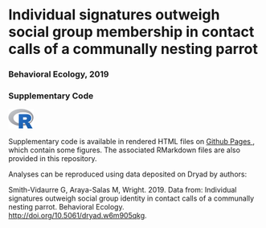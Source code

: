 # Individual signatures outweigh social group membership in contact calls of a communally nesting parrot
### Behavioral Ecology, 2019
### Supplementary Code

<img src="https://raw.githubusercontent.com/gsvidaurre/strong-individual-signatures/master/img/R_logo.png" width="50px"/>

Supplementary code is available in rendered HTML files on <a href='https://gsvidaurre.github.io/strong-individual-signatures/' target='_blank'>Github Pages </a>, which contain some figures. The associated RMarkdown files are also provided in this repository.

Analyses can be reproduced using data deposited on Dryad by authors:

Smith-Vidaurre G, Araya-Salas M, Wright. 2019. Data from: Individual signatures outweigh social group identity in contact calls of a communally nesting parrot. Behavioral Ecology. http://doi.org/10.5061/dryad.w6m905qkg.
